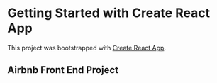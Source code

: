 # Getting Started with Create React App

This project was bootstrapped with [Create React App](https://github.com/facebook/create-react-app).

## Airbnb Front End Project
